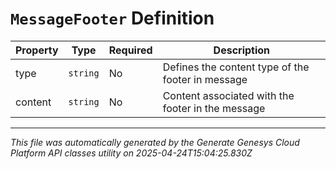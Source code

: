 # `MessageFooter` Definition

| Property | Type | Required | Description |
|----------|------|----------|-------------|
| type | `string` | No | Defines the content type of the footer in message |
| content | `string` | No | Content associated with the footer in the message |

---

*This file was automatically generated by the Generate Genesys Cloud Platform API classes utility on 2025-04-24T15:04:25.830Z*